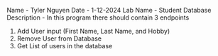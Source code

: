 Name - Tyler Nguyen
Date - 1-12-2024
Lab Name - Student Database
Description - In this program there should contain 3 endpoints 
1. Add User input (First Name, Last Name, and Hobby)
2. Remove User from Database
3. Get List of users in the database

